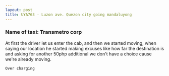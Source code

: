 ```yaml
---
layout: post
title: UYA763 - Luzon ave. Quezon city going mandaluyong
---
```


### Name of taxi: Transmetro corp

At first the driver let us enter the cab, and then we started moving, when saying our location he started making excuses like how far the destination is and asking for another 50php additional we don't have a choice cause we're already moving. 

```Over charging```
